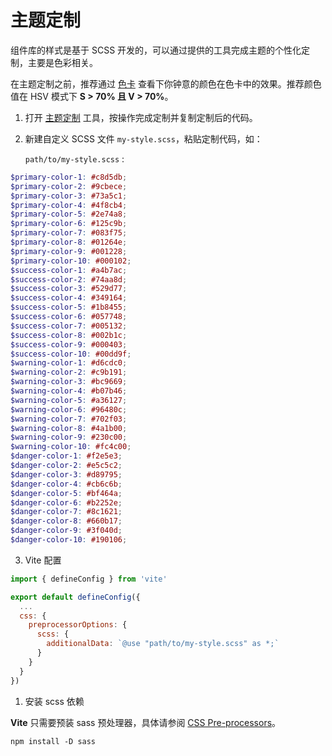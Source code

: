 # 主题定制

组件库的样式是基于 SCSS 开发的，可以通过提供的工具完成主题的个性化定制，主要是色彩相关。

在主题定制之前，推荐通过 [色卡](https://arksjs.github.io/tantalum-ui-mobile/demo/#/ColorCard) 查看下你钟意的颜色在色卡中的效果。推荐颜色值在 HSV 模式下 **S > 70% 且 V > 70%**。

1. 打开 [主题定制](https://arksjs.github.io/tantalum-ui-mobile/demo/#/CustomTheme) 工具，按操作完成定制并复制定制后的代码。
2. 新建自定义 SCSS 文件 `my-style.scss`，粘贴定制代码，如：

   `path/to/my-style.scss` :

```Scss
$primary-color-1: #c8d5db;
$primary-color-2: #9cbece;
$primary-color-3: #73a5c1;
$primary-color-4: #4f8cb4;
$primary-color-5: #2e74a8;
$primary-color-6: #125c9b;
$primary-color-7: #083f75;
$primary-color-8: #01264e;
$primary-color-9: #001228;
$primary-color-10: #000102;
$success-color-1: #a4b7ac;
$success-color-2: #74aa8d;
$success-color-3: #529d77;
$success-color-4: #349164;
$success-color-5: #1b8455;
$success-color-6: #057748;
$success-color-7: #005132;
$success-color-8: #002b1c;
$success-color-9: #000403;
$success-color-10: #00dd9f;
$warning-color-1: #d6cdc0;
$warning-color-2: #c9b191;
$warning-color-3: #bc9669;
$warning-color-4: #b07b46;
$warning-color-5: #a36127;
$warning-color-6: #96480c;
$warning-color-7: #702f03;
$warning-color-8: #4a1b00;
$warning-color-9: #230c00;
$warning-color-10: #fc4c00;
$danger-color-1: #f2e5e3;
$danger-color-2: #e5c5c2;
$danger-color-3: #d89795;
$danger-color-4: #cb6c6b;
$danger-color-5: #bf464a;
$danger-color-6: #b2252e;
$danger-color-7: #8c1621;
$danger-color-8: #660b17;
$danger-color-9: #3f040d;
$danger-color-10: #190106;
```

3. Vite 配置

```JavaScript
import { defineConfig } from 'vite'

export default defineConfig({
  ...
  css: {
    preprocessorOptions: {
      scss: {
        additionalData: `@use "path/to/my-style.scss" as *;`
      }
    }
  }
})
```

1. 安装 scss 依赖

**Vite** 只需要预装 sass 预处理器，具体请参阅 [CSS Pre-processors](https://cn.vitejs.dev/guide/features.html#css-pre-processors)。

```Shell
npm install -D sass
```
